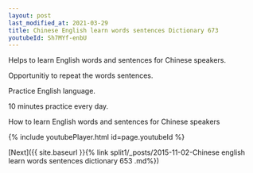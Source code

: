 ```yaml
---
layout: post
last_modified_at: 2021-03-29
title: Chinese English learn words sentences Dictionary 673 
youtubeId: Sh7MYf-enbU
---
```

 
 
Helps to learn English words and sentences for Chinese speakers.

Opportunitiy to repeat the words sentences. 

Practice English language. 
 
10 minutes practice every day. 
 
How to learn English words and sentences for Chinese speakers 
 
{% include youtubePlayer.html id=page.youtubeId %}
 
 
[Next]({{ site.baseurl }}{% link  split1/_posts/2015-11-02-Chinese english learn words sentences dictionary 653 .md%})
 
